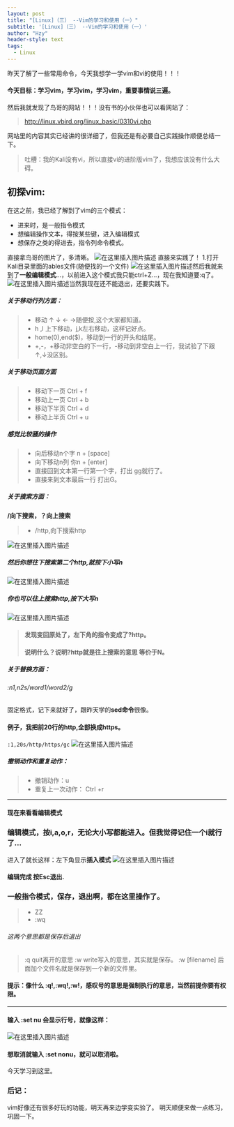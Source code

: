 ```yaml
---
layout: post
title: "[Linux]（三） --Vim的学习和使用（一）"
subtitle: '[Linux]（三） --Vim的学习和使用（一）'
author: "Hzy"
header-style: text
tags:
  - Linux
---
```


昨天了解了一些常用命令，今天我想学一学vim和vi的使用！！！
#### 今天目标：学习vim，学习vim，学习vim，重要事情说三遍。
然后我就发现了鸟哥的网站！！！没有书的小伙伴也可以看网站了：
>
>http://linux.vbird.org/linux_basic/0310vi.php
>

网站里的内容其实已经讲的很详细了，但我还是有必要自己实践操作顺便总结一下。
>吐槽：我的Kali没有vi，所以直接vi的进阶版vim了，我想应该没有什么大碍。
>
## 初探vim:
在这之前，我已经了解到了vim的三个模式：
* 进来时，是一般指令模式
* 想编辑操作文本，得按某些键，进入编辑模式
* 想保存之类的得进去，指令列命令模式。

直接拿鸟哥的图片了，多清晰。
![在这里插入图片描述](http://upload-images.jianshu.io/upload_images/11948845-f2b98b55a136700e.png?imageMogr2/auto-orient/strip%7CimageView2/2/w/1240)
直接来实践了！
1.打开Kali目录里面的ables文件(随便找的一个文件)
![在这里插入图片描述](http://upload-images.jianshu.io/upload_images/11948845-abb598a5933be697.png?imageMogr2/auto-orient/strip%7CimageView2/2/w/1240)然后我就来到了**一般编辑模式**...，以前进入这个模式我只能ctrl+Z...，现在我知道要:q了。
![在这里插入图片描述](http://upload-images.jianshu.io/upload_images/11948845-cc94453b0a9799b4?imageMogr2/auto-orient/strip%7CimageView2/2/w/1240)当然我现在还不能退出，还要实践下。
##### 关于移动行列方面：
>* 移动 ↑ ↓ ← →随便按,这个大家都知道。
>* h ,l 上下移动，j,k左右移动，这样记好点。
>* home(0),end($)，移动到一行的开头和结尾。
>* +,-，+移动非空白的下一行，-移动到非空白上一行，我试验了下跟↑,↓没区别。
##### 关于移动页面方面
>* 移动下一页 Ctrl + f 
>* 移动上一页 Ctrl + b
>* 移动下半页 Ctrl + d
>* 移动上半页 Ctrl + u
#####  感觉比较骚的操作
>* 向后移动n个字 n + [space]
>* 向下移动n列 你n + [enter]
>* 直接回到文本第一行第一个字，打出 gg就行了。
>* 直接来到文本最后一行 打出G。

##### 关于搜索方面：
**/向下搜索，？向上搜索**

>* /http,向下搜索http
>
![在这里插入图片描述](http://upload-images.jianshu.io/upload_images/11948845-9057ce9f468faae1?imageMogr2/auto-orient/strip%7CimageView2/2/w/1240)
##### **然后你想往下搜索第二个http,就按下小写n**
![在这里插入图片描述](http://upload-images.jianshu.io/upload_images/11948845-0600c3f84c5ab942?imageMogr2/auto-orient/strip%7CimageView2/2/w/1240)
#####  你也可以往上搜索http,按下大写n
![在这里插入图片描述](http://upload-images.jianshu.io/upload_images/11948845-3845cc028a9a92de?imageMogr2/auto-orient/strip%7CimageView2/2/w/1240)
> #### 发现变回原处了，左下角的指令变成了?http。
>  #### 说明什么？说明?http就是往上搜索的意思 等价于N。


##### 关于替换方面：
###### :n1,n2s/word1/word2/g
固定格式，记下来就好了，跟昨天学的**sed命令**很像。
#### 例子，我把前20行的http,全部换成https。
`:1,20s/http/https/gc`
![在这里插入图片描述](http://upload-images.jianshu.io/upload_images/11948845-2cf3bcb3b622fb84?imageMogr2/auto-orient/strip%7CimageView2/2/w/1240)
##### 撤销动作和重复动作：
>* 撤销动作：u
>* 重复上一次动作： Ctrl +r

-----
#### 现在来看看**编辑模式**
### 编辑模式，按i,a,o,r，无论大小写都能进入。但我觉得记住一个i就行了...
进入了就长这样：左下角显示**插入模式**
![在这里插入图片描述](http://upload-images.jianshu.io/upload_images/11948845-f04bec196cb24d12?imageMogr2/auto-orient/strip%7CimageView2/2/w/1240)
#### 编辑完成 按Esc退出.

### 一般指令模式，保存，退出啊，都在这里操作了。
>* ZZ
>* :wq

###### 这两个意思都是保存后退出
>:q quit离开的意思
>:w write写入的意思，其实就是保存。
>:w [filename] 后面加个文件名就是保存到一个新的文件里。

#### 提示：像什么 :q!,:wq!,:w!，感叹号的意思是强制执行的意思，当然前提你要有权限。
----
#### 输入 :set nu 会显示行号，就像这样：
![在这里插入图片描述](http://upload-images.jianshu.io/upload_images/11948845-9f251019fe714876?imageMogr2/auto-orient/strip%7CimageView2/2/w/1240)
#### 想取消就输入 :set nonu，就可以取消啦。

今天学习到这里。
### 后记：
vim好像还有很多好玩的功能，明天再来边学变实验了。
明天顺便来做一点练习，巩固一下。
